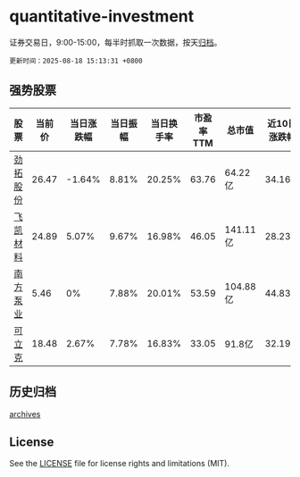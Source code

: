 # quantitative-investment

证券交易日，9:00-15:00，每半时抓取一次数据，按天[归档](archives)。

`更新时间：2025-08-18 15:13:31 +0800`

## 强势股票

|股票|当前价|当日涨跌幅|当日振幅|当日换手率|市盈率TTM|总市值|近10日涨跌幅|
|----|----|----|----|----|----|----|----|
|[劲拓股份](https://xueqiu.com/S/SZ300400)|26.47|-1.64%|8.81%|20.25%|63.76|64.22亿|34.16%|
|[飞凯材料](https://xueqiu.com/S/SZ300398)|24.89|5.07%|9.67%|16.98%|46.05|141.11亿|28.23%|
|[南方泵业](https://xueqiu.com/S/SZ300145)|5.46|0%|7.88%|20.01%|53.59|104.88亿|44.83%|
|[可立克](https://xueqiu.com/S/SZ002782)|18.48|2.67%|7.78%|16.83%|33.05|91.8亿|32.19%|

## 历史归档

[archives](archives)

## License

See the [LICENSE](LICENSE) file for license rights and limitations (MIT).